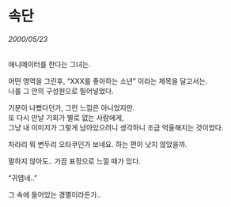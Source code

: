 # 속단
###### 2000/05/23

애니메이터를 한다는 그녀는.  


어떤 영역을 그린후, “XXX를 좋아하는 소년” 이라는 제목을 달고서는.  
나를 그 안의 구성원으로 밀어넣었다.


기분이 나빴다던가, 그런 느낌은 아니었지만.  
또 다시 만날 기회가 별로 없는 사람에게,  
그냥 내 이미지가 그렇게 남아있으려니 생각하니 조금 억울해지는 것이었다.


차라리 뭐 변두리 오타쿠인가 보네요. 하는 편이 낫지 않았을까.  


말하지 않아도.. 가끔 표정으로 느낄 때가 있다.  


“귀엽네..”  


그 속에 들어있는 경멸이라든가..


